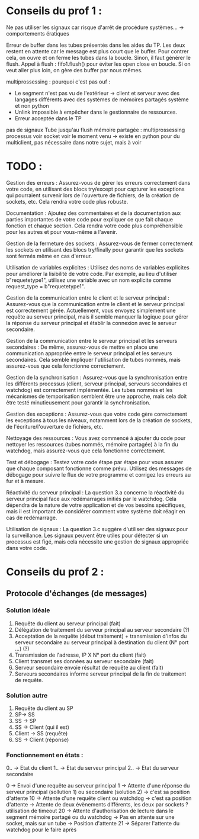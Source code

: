 # Conseils du prof 1 : 
Ne pas utiliser les signaux car risque d'arrêt de procédure systèmes... -> comportements ératiques

Erreur de buffer dans les tubes présentés dans les aides du TP. Les deux restent en attente car le message est plus court que le buffer. Pour contrer cela, on ouvre et on ferme les tubes dans la boucle. Sinon, il faut générer le flush.
Appel à flush : fifo1.flush() pour éviter les open close en boucle.
Si on veut aller plus loin, on gère des buffer par nous mêmes.

multiprossessing : pourquoi c'est pas ouf : 
- Le segment n'est pas vu de l'extérieur -> client et serveur avec des langages différents avec des systèmes de mémoires partagés système et non python
- Unlink impossible à empêcher dans le gestionnaire de ressources. 
- Erreur acceptée dans le TP

pas de signaux
Tube jusqu'au flush
mémoire partagée : multiprossessing
processus voir
socket voir le moment venu -> existe en python pour du multiclient, pas nécessaire dans notre sujet, mais à voir

# TODO : 
Gestion des erreurs : Assurez-vous de gérer les erreurs correctement dans votre code, en utilisant des blocs try/except pour capturer les exceptions qui pourraient survenir lors de l'ouverture de fichiers, de la création de sockets, etc. Cela rendra votre code plus robuste.

Documentation : Ajoutez des commentaires et de la documentation aux parties importantes de votre code pour expliquer ce que fait chaque fonction et chaque section. Cela rendra votre code plus compréhensible pour les autres et pour vous-même à l'avenir.

Gestion de la fermeture des sockets : Assurez-vous de fermer correctement les sockets en utilisant des blocs try/finally pour garantir que les sockets sont fermés même en cas d'erreur.

Utilisation de variables explicites : Utilisez des noms de variables explicites pour améliorer la lisibilité de votre code. Par exemple, au lieu d'utiliser b"requetetype1", utilisez une variable avec un nom explicite comme request_type = b"requetetype1".

Gestion de la communication entre le client et le serveur principal : Assurez-vous que la communication entre le client et le serveur principal est correctement gérée. Actuellement, vous envoyez simplement une requête au serveur principal, mais il semble manquer la logique pour gérer la réponse du serveur principal et établir la connexion avec le serveur secondaire.

Gestion de la communication entre le serveur principal et les serveurs secondaires : De même, assurez-vous de mettre en place une communication appropriée entre le serveur principal et les serveurs secondaires. Cela semble impliquer l'utilisation de tubes nommés, mais assurez-vous que cela fonctionne correctement.

Gestion de la synchronisation : Assurez-vous que la synchronisation entre les différents processus (client, serveur principal, serveurs secondaires et watchdog) est correctement implémentée. Les tubes nommés et les mécanismes de temporisation semblent être une approche, mais cela doit être testé minutieusement pour garantir la synchronisation.

Gestion des exceptions : Assurez-vous que votre code gère correctement les exceptions à tous les niveaux, notamment lors de la création de sockets, de l'écriture/l'ouverture de fichiers, etc.

Nettoyage des ressources : Vous avez commencé à ajouter du code pour nettoyer les ressources (tubes nommés, mémoire partagée) à la fin du watchdog, mais assurez-vous que cela fonctionne correctement.

Test et débogage : Testez votre code étape par étape pour vous assurer que chaque composant fonctionne comme prévu. Utilisez des messages de débogage pour suivre le flux de votre programme et corrigez les erreurs au fur et à mesure.

Réactivité du serveur principal : La question 3.a concerne la réactivité du serveur principal face aux redémarrages initiés par le watchdog. Cela dépendra de la nature de votre application et de vos besoins spécifiques, mais il est important de considérer comment votre système doit réagir en cas de redémarrage.

Utilisation de signaux : La question 3.c suggère d'utiliser des signaux pour la surveillance. Les signaux peuvent être utiles pour détecter si un processus est figé, mais cela nécessite une gestion de signaux appropriée dans votre code.

# Conseils du prof 2 : 
## Protocole d'échanges (de messages)
### Solution idéale
1) Requête du client au serveur principal (fait)
2) Délégation de traitement du serveur principal au serveur secondaire (?)
3) Acceptation de la requête (début traitement) + transmission d'infos du serveur secondaire au serveur principal à destination du client (N° port ...) (?)
4) Transmission de l'adresse, IP X N° port du client (fait)
5) Client transmet ses données au serveur secondaire (fait)
6) Serveur secondaire envoie résultat de requête au client (fait)
7) Serveurs secondaires informe serveur principal de la fin de traitement de requête.

### Solution autre
1) Requête du client au SP
2) SP-> SS
3) SS -> SP
4) SS -> Client (qui il est)
5) Client -> SS (requête)
6) SS -> Client (réponse)

### Fonctionnement en états : 
0.. -> Etat du client
1.. -> Etat du serveur principal
2.. -> Etat du serveur secondaire

0 -> Envoi d'une requête au serveur principal
1 -> Attente d'une réponse du serveur principal (sollution 1) ou secondaire (solution 2) -> c'est sa position d'attente
10 -> Attente d'une requête client ou watchdog -> c'est sa position d'attente -> Attente de deux évènements différents, les deux par sockets ? utilisation de timeout
20 -> Attente d'authorisation de lecture dans le segment mémoire partagé ou du watchdog -> Pas en attente sur une socket, mais sur un tube -> Position d'attente
21 -> Séparer l'attente du watchdog pour le faire après